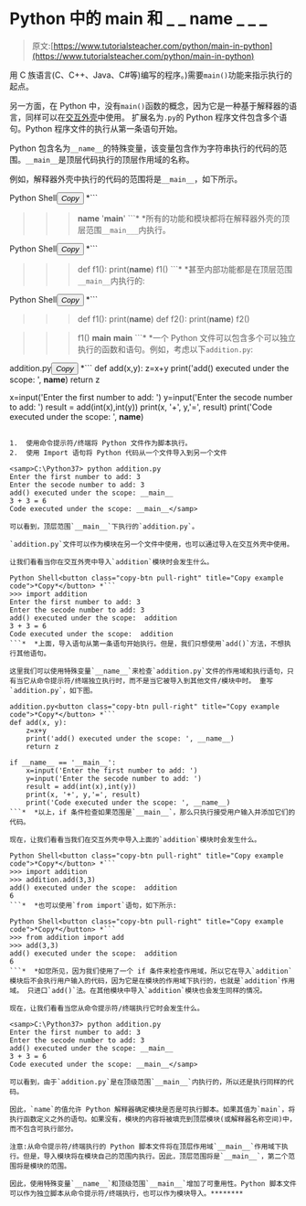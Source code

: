 # Python 中的 __main__ 和 _ _ name _ _ _

> 原文:[https://www.tutorialsteacher.com/python/main-in-python](https://www.tutorialsteacher.com/python/main-in-python)

用 C 族语言(C、C++、Java、C#等)编写的程序。)需要`main()`功能来指示执行的起点。

另一方面，在 Python 中，没有`main()`函数的概念，因为它是一种基于解释器的语言，同样可以在[交互外壳](/python/python-interective-shell)中使用。 扩展名为`.py`的 Python 程序文件包含多个语句。Python 程序文件的执行从第一条语句开始。

Python 包含名为`__name__`的特殊变量，该变量包含作为字符串执行的代码的范围。`__main__`是顶层代码执行的顶层作用域的名称。

例如，解释器外壳中执行的代码的范围将是`__main__`，如下所示。

Python Shell<button class="copy-btn pull-right" title="Copy example code">*Copy*</button> *```
>>>__name__
'__main__' 
```*  *所有的功能和模块都将在解释器外壳的顶层范围`__main___`内执行。

Python Shell<button class="copy-btn pull-right" title="Copy example code">*Copy*</button> *```
>>> def f1():
	print(__name__)
>>> f1() 
```*  *甚至内部功能都是在顶层范围`__main__`内执行的:

Python Shell<button class="copy-btn pull-right" title="Copy example code">*Copy*</button> *```
>>> def f1():
	print(__name__)
	def f2():
		print(__name__)
	f2()

>>> f1()
__main__
__main__ 
```*  *一个 Python 文件可以包含多个可以独立执行的函数和语句。例如，考虑以下`addition.py`:

addition.py<button class="copy-btn pull-right" title="Copy example code">*Copy*</button> *```
def add(x,y):
    z=x+y
	print('add() executed under the scope: ', __name__)
    return z

x=input('Enter the first number to add: ')
y=input('Enter the secode number to add: ')
result = add(int(x),int(y))
print(x, '+', y,'=', result)
print('Code executed under the scope: ', __name__) 
```*  *Python 程序文件可以通过以下方式执行:

1.  使用命令提示符/终端将 Python 文件作为脚本执行。
2.  使用 Import 语句将 Python 代码从一个文件导入到另一个文件

<samp>C:\Python37> python addition.py
Enter the first number to add: 3
Enter the secode number to add: 3
add() executed under the scope: __main__
3 + 3 = 6
Code executed under the scope: __main__</samp>

可以看到，顶层范围`__main__`下执行的`addition.py`。

`addition.py`文件可以作为模块在另一个文件中使用，也可以通过导入在交互外壳中使用。

让我们看看当你在交互外壳中导入`addition`模块时会发生什么。

Python Shell<button class="copy-btn pull-right" title="Copy example code">*Copy*</button> *```
>>> import addition
Enter the first number to add: 3
Enter the secode number to add: 3
add() executed under the scope:  addition
3 + 3 = 6
Code executed under the scope:  addition 
```*  *上面，导入语句从第一条语句开始执行。但是，我们只想使用`add()`方法，不想执行其他语句。

这里我们可以使用特殊变量`__name__`来检查`addition.py`文件的作用域和执行语句，只有当它从命令提示符/终端独立执行时，而不是当它被导入到其他文件/模块中时。 重写`addition.py`，如下图。

addition.py<button class="copy-btn pull-right" title="Copy example code">*Copy*</button> *```
def add(x, y):
    z=x+y
	print('add() executed under the scope: ', __name__)
    return z

if __name__ == '__main__':
    x=input('Enter the first number to add: ')
    y=input('Enter the secode number to add: ')
    result = add(int(x),int(y))
    print(x, '+', y,'=', result)
    print('Code executed under the scope: ', __name__) 
```*  *以上，if 条件检查如果范围是`__main__`，那么只执行接受用户输入并添加它们的代码。

现在，让我们看看当我们在交互外壳中导入上面的`addition`模块时会发生什么。

Python Shell<button class="copy-btn pull-right" title="Copy example code">*Copy*</button> *```
>>> import addition
>>> addition.add(3,3)
add() executed under the scope:  addition
6 
```*  *也可以使用`from import`语句，如下所示:

Python Shell<button class="copy-btn pull-right" title="Copy example code">*Copy*</button> *```
>>> from addition import add
>>> add(3,3)
add() executed under the scope:  addition
6 
```*  *如您所见，因为我们使用了一个 if 条件来检查作用域，所以它在导入`addition`模块后不会执行用户输入的代码，因为它是在模块的作用域下执行的，也就是`addition`作用域。 只进口`add()`法。在其他模块中导入`addition`模块也会发生同样的情况。

现在，让我们看看当您从命令提示符/终端执行它时会发生什么。

<samp>C:\Python37> python addition.py
Enter the first number to add: 3
Enter the secode number to add: 3
add() executed under the scope: __main__
3 + 3 = 6
Code executed under the scope: __main__</samp>

可以看到，由于`addition.py`是在顶级范围`__main__`内执行的，所以还是执行同样的代码。

因此，`name`的值允许 Python 解释器确定模块是否是可执行脚本。如果其值为`main`，将执行函数定义之外的语句。如果没有，模块的内容将被填充到顶层模块(或解释器名称空间)中，而不包含可执行部分。

注意:从命令提示符/终端执行的 Python 脚本文件将在顶层作用域`__main__`作用域下执行。但是，导入模块将在模块自己的范围内执行。因此，顶层范围将是`__main__`，第二个范围将是模块的范围。

因此，使用特殊变量`__name__`和顶级范围`__main__`增加了可重用性。Python 脚本文件可以作为独立脚本从命令提示符/终端执行，也可以作为模块导入。********